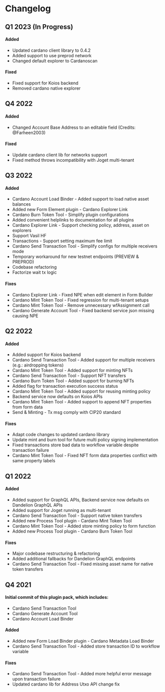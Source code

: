 # Changelog

## Q1 2023 (In Progress)
#### Added
- Updated cardano client library to 0.4.2
- Added support to use preprod network
- Changed default explorer to Cardanoscan

#### Fixed
- Fixed support for Koios backend
- Removed cardano native explorer

## Q4 2022
#### Added
- Changed Account Base Address to an editable field (Credits: @Farheen2003)

#### Fixed
- Update cardano client lib for networks support
- Fixed method throws incompatibility with Joget multi-tenant

## Q3 2022
#### Added
- Cardano Account Load Binder - Added support to load native asset balances
- Added new Form Element plugin - Cardano Explorer Link
- Cardano Burn Token Tool - Simplify plugin configurations
- Added convenient helplinks to documentation for all plugins
- Cardano Explorer Link - Support checking policy, address, asset on explorers
- Support Vasil HF
- Transactions - Support setting maximum fee limit
- Cardano Send Transaction Tool - Simplify configs for multiple receivers mode
- Temporary workaround for new testnet endpoints (PREVIEW & PREPROD)
- Codebase refactoring
- Factorize wait tx logic

#### Fixes
- Cardano Explorer Link - Fixed NPE when edit element in Form Builder
- Cardano Mint Token Tool - Fixed regression for multi-tenant setups
- Cardano Mint Token Tool - Remove unnecessary wfAssignment call
- Cardano Generate Account Tool - Fixed backend service json missing causing NPE

## Q2 2022
#### Added
- Added support for Koios backend
- Cardano Send Transaction Tool - Added support for multiple receivers (e.g.: airdropping tokens)
- Cardano Mint Token Tool - Added support for minting NFTs
- Cardano Send Transaction Tool - Support NFT transfers
- Cardano Burn Token Tool - Added support for burning NFTs
- Added flag for transaction execution success status
- Cardano Mint Token Tool - Added support for reusing minting policy
- Backend service now defaults on Koios APIs
- Cardano Mint Token Tool - Added support to append NFT properties from form data
- Send & Minting - Tx msg comply with CIP20 standard

#### Fixes
- Adapt code changes to updated cardano library
- Update mint and burn tool for future multi policy signing implementation
- Fixed transactions store bad data to workflow variable despite transaction failure
- Cardano Mint Token Tool - Fixed NFT form data properties conflict with same property labels

## Q1 2022
#### Added
- Added support for GraphQL APIs, Backend service now defaults on Dandelion GraphQL APIs
- Added support for Joget running as multi-tenant
- Cardano Send Transaction Tool - Support native token transfers
- Added new Process Tool plugin - Cardano Mint Token Tool
- Cardano Mint Token Tool - Added store minting policy to form function
- Added new Process Tool plugin - Cardano Burn Token Tool

#### Fixes
- Major codebase restructuring & refactoring
- Added additional fallbacks for Dandelion GraphQL endpoints
- Cardano Send Transaction Tool - Fixed missing asset name for native token transfers

## Q4 2021
#### Initial commit of this plugin pack, which includes:
- Cardano Send Transaction Tool
- Cardano Generate Account Tool
- Cardano Account Load Binder

#### Added
- Added new Form Load Binder plugin - Cardano Metadata Load Binder
- Cardano Send Transaction Tool - Added store transaction ID to workflow variable

#### Fixes
- Cardano Send Transaction Tool - Added more helpful error message upon transaction failure
- Updated cardano lib for Address Utxo API change fix
